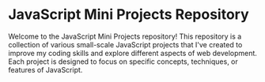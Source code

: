 
# JavaScript Mini Projects Repository
Welcome to the JavaScript Mini Projects repository! This repository is a collection of various small-scale JavaScript projects that I've created to improve my coding skills and explore different aspects of web development. Each project is designed to focus on specific concepts, techniques, or features of JavaScript.